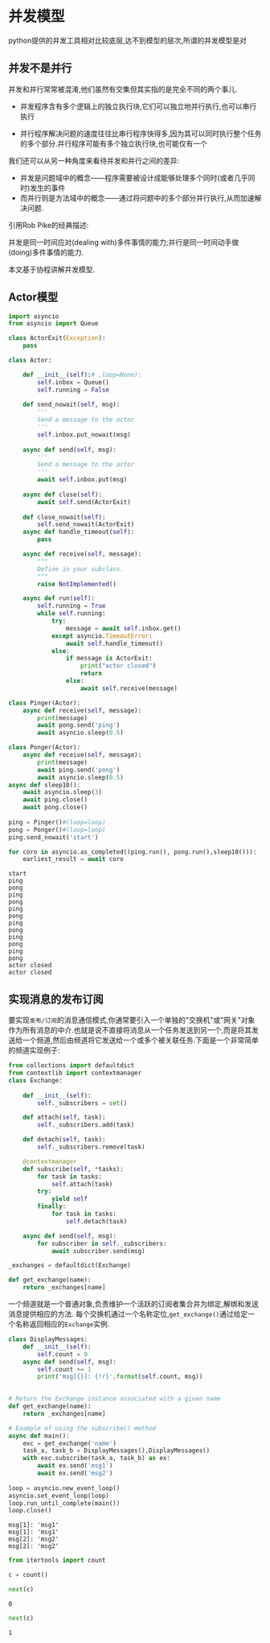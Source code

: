 # 并发模型

python提供的并发工具相对比较底层,达不到模型的层次,所谓的并发模型是对

## 并发不是并行

并发和并行常常被混淆,他们虽然有交集但其实指的是完全不同的两个事儿.

+ 并发程序含有多个逻辑上的独立执行块,它们可以独立地并行执行,也可以串行执行

+ 并行程序解决问题的速度往往比串行程序快得多,因为其可以同时执行整个任务的多个部分.并行程序可能有多个独立执行块,也可能仅有一个

我们还可以从另一种角度来看待并发和并行之间的差异:

+ 并发是问题域中的概念——程序需要被设计成能够处理多个同时(或者几乎同时)发生的事件
+ 而并行则是方法域中的概念——通过将问题中的多个部分并行执行,从而加速解决问题.

引用Rob Pike的经典描述:

并发是同一时间应对(dealing with)多件事情的能力;并行是同一时间动手做(doing)多件事情的能力.


本文基于协程讲解并发模型.

## Actor模型


```python
import asyncio
from asyncio import Queue

class ActorExit(Exception):
    pass

class Actor:

    def __init__(self):# ,loop=None):
        self.inbox = Queue()
        self.running = False
        
    def send_nowait(self, msg):
        '''
        Send a message to the actor
        '''
        self.inbox.put_nowait(msg)
        
    async def send(self, msg):
        '''
        Send a message to the actor
        '''
        await self.inbox.put(msg)
        
    async def close(self):
        await self.send(ActorExit)
        
    def close_nowait(self):
        self.send_nowait(ActorExit)
    async def handle_timeout(self):
        pass

    async def receive(self, message):
        """
        Define in your subclass.
        """
        raise NotImplemented()

    async def run(self):
        self.running = True
        while self.running:
            try:
                message = await self.inbox.get()
            except asyncio.TimeoutError:
                await self.handle_timeout()
            else:
                if message is ActorExit:
                    print("actor closed")
                    return
                else:
                    await self.receive(message)

class Pinger(Actor):
    async def receive(self, message):
        print(message)
        await pong.send('ping')
        await asyncio.sleep(0.5)

class Ponger(Actor):
    async def receive(self, message):
        print(message)
        await ping.send('pong')
        await asyncio.sleep(0.5)
async def sleep10():
    await asyncio.sleep(3)
    await ping.close()
    await pong.close()
    
ping = Pinger()#(loop=loop)
pong = Ponger()#(loop=loop)
ping.send_nowait('start')

for coro in asyncio.as_completed((ping.run(), pong.run(),sleep10())):
    earliest_result = await coro
```

    start
    ping
    pong
    ping
    pong
    ping
    pong
    ping
    pong
    ping
    pong
    ping
    pong
    actor closed
    actor closed


## 实现消息的发布订阅


要实现`发布/订阅`的消息通信模式,你通常要引入一个单独的"交换机"或"网关"对象作为所有消息的中介.也就是说不直接将消息从一个任务发送到另一个,而是将其发送给一个频道,然后由频道将它发送给一个或多个被关联任务.下面是一个非常简单的频道实现例子:


```python
from collections import defaultdict
from contextlib import contextmanager
class Exchange:
    
    def __init__(self):
        self._subscribers = set()

    def attach(self, task):
        self._subscribers.add(task)

    def detach(self, task):
        self._subscribers.remove(task)

    @contextmanager
    def subscribe(self, *tasks):
        for task in tasks:
            self.attach(task)
        try:
            yield self
        finally:
            for task in tasks:
                self.detach(task)

    async def send(self, msg):
        for subscriber in self._subscribers:
            await subscriber.send(msg)

_exchanges = defaultdict(Exchange)

def get_exchange(name):
    return _exchanges[name]
```

一个频道就是一个普通对象,负责维护一个活跃的订阅者集合并为绑定,解绑和发送消息提供相应的方法. 每个交换机通过一个名称定位,`get_exchange()`通过给定一个名称返回相应的`Exchange`实例.


```python
class DisplayMessages:
    def __init__(self):
        self.count = 0
    async def send(self, msg):
        self.count += 1
        print('msg[{}]: {!r}'.format(self.count, msg))
        

# Return the Exchange instance associated with a given name
def get_exchange(name):
    return _exchanges[name]

# Example of using the subscribe() method
async def main():
    exc = get_exchange('name')
    task_a, task_b = DisplayMessages(),DisplayMessages()
    with exc.subscribe(task_a, task_b) as ex:
        await ex.send('msg1')
        await ex.send('msg2')
        
loop = asyncio.new_event_loop()
asyncio.set_event_loop(loop)
loop.run_until_complete(main())
loop.close()

```

    msg[1]: 'msg1'
    msg[1]: 'msg1'
    msg[2]: 'msg2'
    msg[2]: 'msg2'



```python
from itertools import count
```


```python
c = count()
```


```python
next(c)
```




    0




```python
next(c)
```




    1


